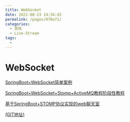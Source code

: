 ```yaml
---
title: WebSocket
date: 2021-08-23 14:34:43
permalink: /pages/070a71/
categories:
  - 其他
  - Live-Stream
tags:
  - 
---
```

# WebSocket

[SpringBoot+WebSocket简单案例](https://blog.csdn.net/qq_36963762/article/details/101058253)

[SpringBoot+WebSocket+Stomp+ActiveMQ教程阶段性教程](https://blog.csdn.net/qq_41603102/article/details/82492040)

[基于SpringBoot+STOMP协议实现的web聊天室](https://blog.csdn.net/weixin_34060741/article/details/91395556)

[(GIT地址)](https://github.com/anlingyi/xechat)